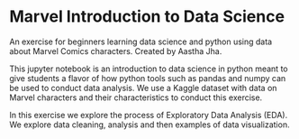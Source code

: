 # Marvel Introduction to Data Science
An exercise for beginners learning data science and python using data about Marvel Comics characters. 
Created by Aastha Jha.

This jupyter notebook is an introduction to data science in python meant to give students a flavor of how python tools such as pandas and numpy can be used to conduct data analysis. 
We use a Kaggle dataset with data on Marvel characters and their characteristics to conduct this exercise. 

In this exercise we explore the process of Exploratory Data Analysis (EDA). 
We explore data cleaning, analysis and then examples of data visualization. 
